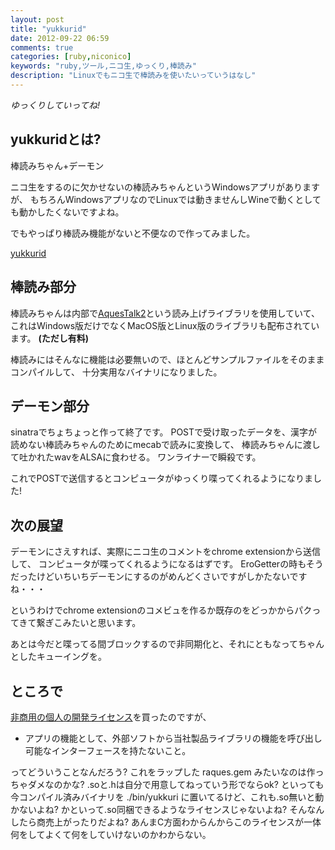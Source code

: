 ```yaml
---
layout: post
title: "yukkurid"
date: 2012-09-22 06:59
comments: true
categories: [ruby,niconico]
keywords: "ruby,ツール,ニコ生,ゆっくり,棒読み"
description: "Linuxでもニコ生で棒読みを使いたいっていうはなし"
---
```


*ゆっくりしていってね!*

## yukkuridとは?

棒読みちゃん+デーモン

ニコ生をするのに欠かせないの棒読みちゃんというWindowsアプリがありますが、
もちろんWindowsアプリなのでLinuxでは動きませんしWineで動くとしても動かしたくないですよね。

でもやっぱり棒読み機能がないと不便なので作ってみました。

[yukkurid](https://github.com/masarakki/yukkurid)

## 棒読み部分

棒読みちゃんは内部で[AquesTalk2](http://www.a-quest.com/)という読み上げライブラリを使用していて、
これはWindows版だけでなくMacOS版とLinux版のライブラリも配布されています。
**(ただし有料)**

棒読みにはそんなに機能は必要無いので、ほとんどサンプルファイルをそのままコンパイルして、
十分実用なバイナリになりました。

## デーモン部分

sinatraでちょちょっと作って終了です。
POSTで受け取ったデータを、漢字が読めない棒読みちゃんのためにmecabで読みに変換して、
棒読みちゃんに渡して吐かれたwavをALSAに食わせる。
ワンライナーで瞬殺です。

これでPOSTで送信するとコンピュータがゆっくり喋ってくれるようになりました!

## 次の展望

デーモンにさえすれば、実際にニコ生のコメントをchrome extensionから送信して、
コンピュータが喋ってくれるようになるはずです。
EroGetterの時もそうだったけどいちいちデーモンにするのがめんどくさいですがしかたないですね・・・

というわけでchrome extensionのコメビュを作るか既存のをどっかからパクってきて繋ぎこみたいと思います。

あとは今だと喋ってる間ブロックするので非同期化と、それにともなってちゃんとしたキューイングを。

## ところで
[非商用の個人の開発ライセンス](http://www.a-quest.com/licence_free.html)を買ったのですが、

- アプリの機能として、外部ソフトから当社製品ライブラリの機能を呼び出し可能なインターフェースを持たないこと。

ってどういうことなんだろう?
これをラップした raques.gem みたいなのは作っちゃダメなのかな?
.soと.hは自分で用意してねっていう形でならok?
といっても今コンパイル済みバイナリを ./bin/yukkuri に置いてるけど、これも.so無いと動かないよね?
かといって.so同梱できるようなライセンスじゃないよね? そんなんしたら商売上がったりだよね?
あんまC方面わからんからこのライセンスが一体何をしてよくて何をしていけないのかわからない。
